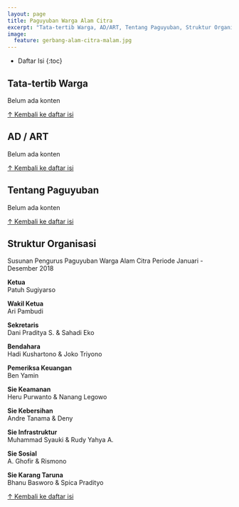 ```yaml
---
layout: page
title: Paguyuban Warga Alam Citra
excerpt: "Tata-tertib Warga, AD/ART, Tentang Paguyuban, Struktur Organisasi"
image:
  feature: gerbang-alam-citra-malam.jpg
---
```


* Daftar Isi
{:toc}

## Tata-tertib Warga
Belum ada konten

<a href="#main">&uarr; Kembali ke daftar isi</a>

## AD / ART
Belum ada konten

<a href="#main">&uarr; Kembali ke daftar isi</a>

## Tentang Paguyuban
Belum ada konten

<a href="#main">&uarr; Kembali ke daftar isi</a>

## Struktur Organisasi
Susunan Pengurus Paguyuban Warga Alam Citra Periode Januari - Desember 2018

**Ketua**  
Patuh Sugiyarso

**Wakil Ketua**    
Ari Pambudi

**Sekretaris**    
Dani Praditya S. & Sahadi Eko

**Bendahara**  
Hadi Kushartono & Joko Triyono

**Pemeriksa Keuangan**  
Ben Yamin

**Sie Keamanan**  
Heru Purwanto & Nanang Legowo

**Sie Kebersihan**  
Andre Tanama & Deny

**Sie Infrastruktur**  
Muhammad Syauki & Rudy Yahya A.

**Sie Sosial**  
A. Ghofir & Rismono

**Sie Karang Taruna**  
Bhanu Basworo & Spica Pradityo

<a href="#main">&uarr; Kembali ke daftar isi</a>
